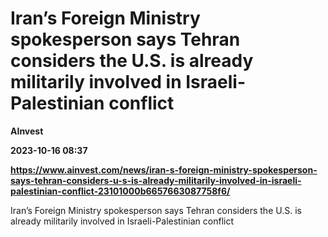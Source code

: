 # Iran’s Foreign Ministry spokesperson says Tehran considers the U.S. is already militarily involved in Israeli-Palestinian conflict
**AInvest**

**2023-10-16 08:37**

**https://www.ainvest.com/news/iran-s-foreign-ministry-spokesperson-says-tehran-considers-u-s-is-already-militarily-involved-in-israeli-palestinian-conflict-23101000b6657663087758f6/**

Iran’s Foreign Ministry spokesperson says Tehran considers the U.S. is already militarily involved in Israeli-Palestinian conflict